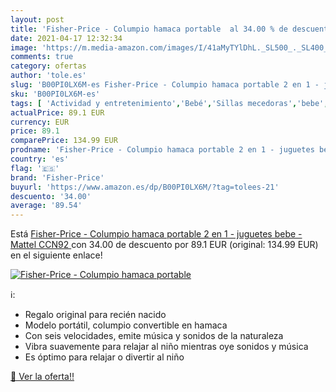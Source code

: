 ```yaml
---
layout: post
title: 'Fisher-Price - Columpio hamaca portable  al 34.00 % de descuento'
date: 2021-04-17 12:32:34
image: 'https://m.media-amazon.com/images/I/41aMyTYlDhL._SL500_._SL400_.jpg'
comments: true
category: ofertas
author: 'tole.es'
slug: 'B00PI0LX6M-es Fisher-Price - Columpio hamaca portable 2 en 1 - juguetes...'
sku: 'B00PI0LX6M-es'
tags: [ 'Actividad y entretenimiento','Bebé','Sillas mecedoras','bebe','fisher-price', ]
actualPrice: 89.1 EUR
currency: EUR
price: 89.1
comparePrice: 134.99 EUR
prodname: 'Fisher-Price - Columpio hamaca portable 2 en 1 - juguetes bebe -  Mattel CCN92 '
country: 'es'
flag: '🇪🇸'
brand: 'Fisher-Price'
buyurl: 'https://www.amazon.es/dp/B00PI0LX6M/?tag=tolees-21'
descuento: '34.00'
average: '89.54'
---
```


Está [Fisher-Price - Columpio hamaca portable 2 en 1 - juguetes bebe -  Mattel CCN92 ](https://www.amazon.es/dp/B00PI0LX6M/?tag=tolees-21) con 34.00 de descuento por 89.1 EUR (original: 134.99 EUR) en el siguiente enlace!

[![Fisher-Price - Columpio hamaca portable ](https://m.media-amazon.com/images/I/41aMyTYlDhL._SL500_._SL400_.jpg)](https://www.amazon.es/dp/B00PI0LX6M/?tag=tolees-21)

ℹ️:

- Regalo original para recién nacido
- Modelo portátil, columpio convertible en hamaca
- Con seis velocidades, emite música y sonidos de la naturaleza
- Vibra suavemente para relajar al niño mientras oye sonidos y música
- Es óptimo para relajar o divertir al niño

[🛒 Ver la oferta!!](https://www.amazon.es/dp/B00PI0LX6M/?tag=tolees-21)

